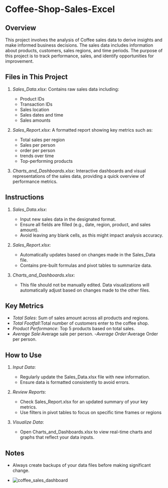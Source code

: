 # Coffee-Shop-Sales-Excel

## Overview

This project involves the analysis of  Coffee sales data to derive insights and make informed business decisions. The sales data includes information about products, customers, sales regions, and time periods. The purpose of this project is to track performance, sales, and identify opportunities for improvement.

## Files in This Project

1. *Sales_Data.xlsx*: Contains raw sales data including:
   - Product IDs
   - Transaction IDs
   - Sales location
   - Sales dates and time
   - Sales amounts

2. *Sales_Report.xlsx*: A formatted report showing key metrics such as:
   - Total sales per region
   - Sales per person
   - order per person
   - trends over time
   - Top-performing products

3. *Charts_and_Dashboards.xlsx*: Interactive dashboards and visual representations of the sales data, providing a quick overview of performance metrics.

## Instructions

1. *Sales_Data.xlsx*:
   - Input new sales data in the designated format.
   - Ensure all fields are filled (e.g., date, region, product, and sales amount).
   - Avoid leaving any blank cells, as this might impact analysis accuracy.

2. *Sales_Report.xlsx*:
   - Automatically updates based on changes made in the Sales_Data file.
   - Contains pre-built formulas and pivot tables to summarize data.

3. *Charts_and_Dashboards.xlsx*:
   - This file should not be manually edited. Data visualizations will automatically adjust based on changes made to the other files.

## Key Metrics

- *Total Sales*: Sum of sales amount across all products and regions.
- *Total Footfall*:Total number of customers enter to the coffee shop.
- *Product Performance*: Top 5 products based on total sales.
- *Average Sale*:Average sale per person.
-*Average Order*:Average Order per person.


## How to Use

1. *Input Data*:
   - Regularly update the Sales_Data.xlsx file with new information.
   - Ensure data is formatted consistently to avoid errors.

2. *Review Reports*:
   - Check Sales_Report.xlsx for an updated summary of your key metrics.
   - Use filters in pivot tables to focus on specific time frames or regions

3. *Visualize Data*:
   - Open Charts_and_Dashboards.xlsx to view real-time charts and graphs that reflect your data inputs.

## Notes

- Always create backups of your data files before making significant change.

- ![coffee_sales_dashboard](https://github.com/user-attachments/assets/0164fb1e-fa69-44b8-8e68-5f060b8656e5)

